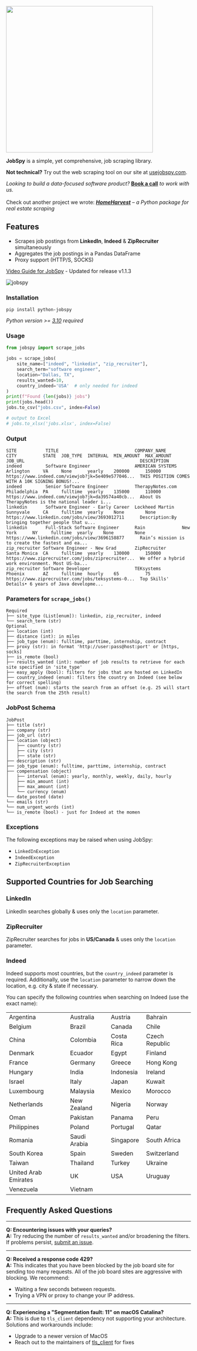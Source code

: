 <img src="https://github.com/cullenwatson/JobSpy/assets/78247585/ae185b7e-e444-4712-8bb9-fa97f53e896b" width="400">

**JobSpy** is a simple, yet comprehensive, job scraping library.

**Not technical?** Try out the web scraping tool on our site at [usejobspy.com](https://usejobspy.com).

*Looking to build a data-focused software product?* **[Book a call](https://calendly.com/bunsly/15min)** *to
work with us.*  
\
Check out another project we wrote: ***[HomeHarvest](https://github.com/ZacharyHampton/HomeHarvest)** – a Python package
for real estate scraping*

## Features

- Scrapes job postings from **LinkedIn**, **Indeed** & **ZipRecruiter** simultaneously
- Aggregates the job postings in a Pandas DataFrame
- Proxy support (HTTP/S, SOCKS)

[Video Guide for JobSpy](https://www.youtube.com/watch?v=RuP1HrAZnxs&pp=ygUgam9icyBzY3JhcGVyIGJvdCBsaW5rZWRpbiBpbmRlZWQ%3D) -
Updated for release v1.1.3

![jobspy](https://github.com/cullenwatson/JobSpy/assets/78247585/ec7ef355-05f6-4fd3-8161-a817e31c5c57)

### Installation

```
pip install python-jobspy
```

_Python version >= [3.10](https://www.python.org/downloads/release/python-3100/) required_

### Usage

```python
from jobspy import scrape_jobs

jobs = scrape_jobs(
    site_name=["indeed", "linkedin", "zip_recruiter"],
    search_term="software engineer",
    location="Dallas, TX",
    results_wanted=10,
    country_indeed='USA'  # only needed for indeed
)
print(f"Found {len(jobs)} jobs")
print(jobs.head())
jobs.to_csv("jobs.csv", index=False)

# output to Excel
# jobs.to_xlsx('jobs.xlsx', index=False)

```

### Output

```
SITE           TITLE                             COMPANY_NAME      CITY          STATE  JOB_TYPE  INTERVAL  MIN_AMOUNT  MAX_AMOUNT  JOB_URL                                            DESCRIPTION
indeed         Software Engineer                 AMERICAN SYSTEMS  Arlington     VA     None      yearly    200000      150000      https://www.indeed.com/viewjob?jk=5e409e577046...  THIS POSITION COMES WITH A 10K SIGNING BONUS!...
indeed         Senior Software Engineer          TherapyNotes.com  Philadelphia  PA     fulltime  yearly    135000      110000      https://www.indeed.com/viewjob?jk=da39574a40cb...  About Us TherapyNotes is the national leader i...
linkedin       Software Engineer - Early Career  Lockheed Martin   Sunnyvale     CA     fulltime  yearly    None        None        https://www.linkedin.com/jobs/view/3693012711      Description:By bringing together people that u...
linkedin       Full-Stack Software Engineer      Rain              New York      NY     fulltime  yearly    None        None        https://www.linkedin.com/jobs/view/3696158877      Rain’s mission is to create the fastest and ea...
zip_recruiter Software Engineer - New Grad       ZipRecruiter      Santa Monica  CA     fulltime  yearly    130000      150000      https://www.ziprecruiter.com/jobs/ziprecruiter...  We offer a hybrid work environment. Most US-ba...
zip_recruiter Software Developer                 TEKsystems        Phoenix       AZ     fulltime  hourly    65          75          https://www.ziprecruiter.com/jobs/teksystems-0...  Top Skills' Details• 6 years of Java developme...
```

### Parameters for `scrape_jobs()`

```plaintext
Required
├── site_type (List[enum]): linkedin, zip_recruiter, indeed
└── search_term (str)
Optional
├── location (int)
├── distance (int): in miles
├── job_type (enum): fulltime, parttime, internship, contract
├── proxy (str): in format 'http://user:pass@host:port' or [https, socks]
├── is_remote (bool)
├── results_wanted (int): number of job results to retrieve for each site specified in 'site_type'
├── easy_apply (bool): filters for jobs that are hosted on LinkedIn
├── country_indeed (enum): filters the country on Indeed (see below for correct spelling)
├── offset (num): starts the search from an offset (e.g. 25 will start the search from the 25th result)
```

### JobPost Schema

```plaintext
JobPost
├── title (str)
├── company (str)
├── job_url (str)
├── location (object)
│   ├── country (str)
│   ├── city (str)
│   ├── state (str)
├── description (str)
├── job_type (enum): fulltime, parttime, internship, contract
├── compensation (object)
│   ├── interval (enum): yearly, monthly, weekly, daily, hourly
│   ├── min_amount (int)
│   ├── max_amount (int)
│   └── currency (enum)
└── date_posted (date)
└── emails (str)
└── num_urgent_words (int)
└── is_remote (bool) - just for Indeed at the momen
```

### Exceptions

The following exceptions may be raised when using JobSpy:

* `LinkedInException`
* `IndeedException`
* `ZipRecruiterException`

## Supported Countries for Job Searching

### **LinkedIn**

LinkedIn searches globally & uses only the `location` parameter.

### **ZipRecruiter**

ZipRecruiter searches for jobs in **US/Canada** & uses only the `location` parameter.

### **Indeed**

Indeed supports most countries, but the `country_indeed` parameter is required. Additionally, use the `location`
parameter to narrow down the location, e.g. city & state if necessary.

You can specify the following countries when searching on Indeed (use the exact name):

|                      |              |            |                |
|----------------------|--------------|------------|----------------|
| Argentina            | Australia    | Austria    | Bahrain        |
| Belgium              | Brazil       | Canada     | Chile          |
| China                | Colombia     | Costa Rica | Czech Republic |
| Denmark              | Ecuador      | Egypt      | Finland        |
| France               | Germany      | Greece     | Hong Kong      |
| Hungary              | India        | Indonesia  | Ireland        |
| Israel               | Italy        | Japan      | Kuwait         |
| Luxembourg           | Malaysia     | Mexico     | Morocco        |
| Netherlands          | New Zealand  | Nigeria    | Norway         |
| Oman                 | Pakistan     | Panama     | Peru           |
| Philippines          | Poland       | Portugal   | Qatar          |
| Romania              | Saudi Arabia | Singapore  | South Africa   |
| South Korea          | Spain        | Sweden     | Switzerland    |
| Taiwan               | Thailand     | Turkey     | Ukraine        |
| United Arab Emirates | UK           | USA        | Uruguay        |
| Venezuela            | Vietnam      |            |                |

## Frequently Asked Questions

---

**Q: Encountering issues with your queries?**  
**A:** Try reducing the number of `results_wanted` and/or broadening the filters. If problems
persist, [submit an issue](https://github.com/cullenwatson/JobSpy/issues).

---

**Q: Received a response code 429?**  
**A:** This indicates that you have been blocked by the job board site for sending too many requests. All of the job board sites are aggressive with blocking. We recommend:

- Waiting a few seconds between requests.
- Trying a VPN or proxy to change your IP address.

---

**Q: Experiencing a "Segmentation fault: 11" on macOS Catalina?**  
**A:** This is due to `tls_client` dependency not supporting your architecture. Solutions and workarounds include:

- Upgrade to a newer version of MacOS
- Reach out to the maintainers of [tls_client](https://github.com/bogdanfinn/tls-client) for fixes


  
